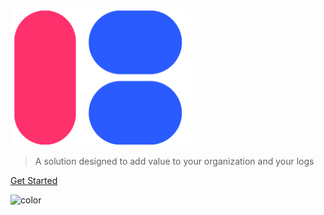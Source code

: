 <!-- _coverpage.md -->


<!-- ![logo](_assets/logo.png) -->
![logo](_assets/logo1.png)

<!-- # **Opsbrew <small> </small>**  -->

> A solution designed to add value to your organization and your logs


<!-- Offload your platform engineering workloads for data brewing (Ingestion, Transformation, Actions). -->

<!-- [GitHub](https://github.com/adfolks) -->
[Get Started](#Opsbrew)

![color](#ffffff)